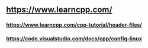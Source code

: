 ## https://www.learncpp.com/
#### https://www.learncpp.com/cpp-tutorial/header-files/
#### https://code.visualstudio.com/docs/cpp/config-linux
